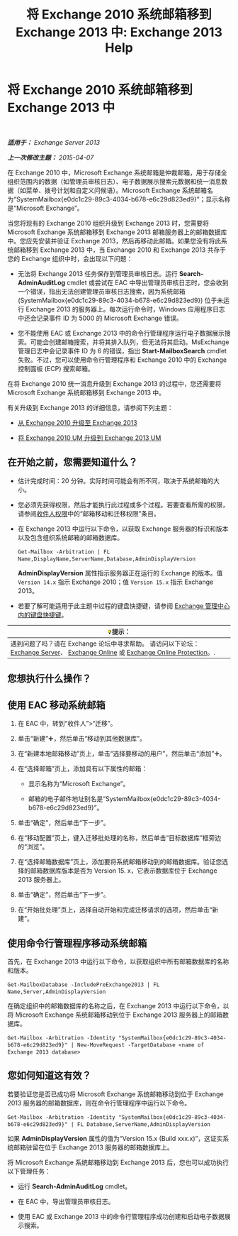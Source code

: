 ﻿---
title: '将 Exchange 2010 系统邮箱移到 Exchange 2013 中: Exchange 2013 Help'
TOCTitle: 将 Exchange 2010 系统邮箱移到 Exchange 2013 中
ms:assetid: a3b03c4e-0bc7-41a2-885c-e9cac37566c8
ms:mtpsurl: https://technet.microsoft.com/zh-cn/library/Dn249849(v=EXCHG.150)
ms:contentKeyID: 54913711
ms.date: 01/11/2018
mtps_version: v=EXCHG.150
ms.translationtype: HT
---

# 将 Exchange 2010 系统邮箱移到 Exchange 2013 中

 

_**适用于：** Exchange Server 2013_

_**上一次修改主题：** 2015-04-07_

在 Exchange 2010 中，Microsoft Exchange 系统邮箱是仲裁邮箱，用于存储全组织范围内的数据（如管理员审核日志）、电子数据展示搜索元数据和统一消息数据（如菜单、拨号计划和自定义问候语）。Microsoft Exchange 系统邮箱名为“SystemMailbox{e0dc1c29-89c3-4034-b678-e6c29d823ed9}”；显示名称是“Microsoft Exchange”。

当您将现有的 Exchange 2010 组织升级到 Exchange 2013 时，您需要将 Microsoft Exchange 系统邮箱移到 Exchange 2013 邮箱服务器上的邮箱数据库中。您应先安装并验证 Exchange 2013，然后再移动此邮箱。如果您没有将此系统邮箱移到 Exchange 2013 中，当 Exchange 2010 和 Exchange 2013 共存于您的 Exchange 组织中时，会出现以下问题：

  - 无法将 Exchange 2013 任务保存到管理员审核日志。运行 **Search-AdminAuditLog** cmdlet 或尝试在 EAC 中导出管理员审核日志时，您会收到一个错误，指出无法创建管理员审核日志搜索，因为系统邮箱 (SystemMailbox{e0dc1c29-89c3-4034-b678-e6c29d823ed9}) 位于未运行 Exchange 2013 的服务器上。每次运行命令时，Windows 应用程序日志中还会记录事件 ID 为 5000 的 Microsoft Exchange 错误。

  - 您不能使用 EAC 或 Exchange 2013 中的命令行管理程序运行电子数据展示搜索。可能会创建邮箱搜索，并将其排入队列，但无法将其启动。MsExchange 管理日志中会记录事件 ID 为 6 的错误，指出 **Start-MailboxSearch** cmdlet 失败。不过，您可以使用命令行管理程序和 Exchange 2010 中的 Exchange 控制面板 (ECP) 搜索邮箱。

在将 Exchange 2010 统一消息升级到 Exchange 2013 的过程中，您还需要将 Microsoft Exchange 系统邮箱移到 Exchange 2013 中。

有关升级到 Exchange 2013 的详细信息，请参阅下列主题：

  - [从 Exchange 2010 升级至 Exchange 2013](upgrade-from-exchange-2010-to-exchange-2013-exchange-2013-help.md)

  - [将 Exchange 2010 UM 升级到 Exchange 2013 UM](upgrade-exchange-2010-um-to-exchange-2013-um-exchange-2013-help.md)

## 在开始之前，您需要知道什么？

  - 估计完成时间：20 分钟。实际时间可能会有所不同，取决于系统邮箱的大小。

  - 您必须先获得权限，然后才能执行此过程或多个过程。若要查看所需的权限，请参阅[收件人权限](recipients-permissions-exchange-2013-help.md)中的“邮箱移动和迁移权限”条目。

  - 在 Exchange 2013 中运行以下命令，以获取 Exchange 服务器的标识和版本以及包含组织系统邮箱的邮箱数据库。
    
        Get-Mailbox -Arbitration | FL Name,DisplayName,ServerName,Database,AdminDisplayVersion
    
    **AdminDisplayVersion** 属性指示服务器正在运行的 Exchange 的版本。值 `Version 14.x` 指示 Exchange 2010；值 `Version 15.x` 指示 Exchange 2013。

  - 若要了解可能适用于此主题中过程的键盘快捷键，请参阅 [Exchange 管理中心内的键盘快捷键](keyboard-shortcuts-in-the-exchange-admin-center-exchange-online-protection-help.md)。

<table>
<thead>
<tr class="header">
<th><img src="images/Bb124558.tip(EXCHG.150).gif" title="提示" alt="提示" />提示：</th>
</tr>
</thead>
<tbody>
<tr class="odd">
<td>遇到问题了吗？请在 Exchange 论坛中寻求帮助。 请访问以下论坛：<a href="https://go.microsoft.com/fwlink/p/?linkid=60612">Exchange Server</a>、 <a href="https://go.microsoft.com/fwlink/p/?linkid=267542">Exchange Online</a> 或 <a href="https://go.microsoft.com/fwlink/p/?linkid=285351">Exchange Online Protection</a>。.</td>
</tr>
</tbody>
</table>


## 您想执行什么操作？

## 使用 EAC 移动系统邮箱

1.  在 EAC 中，转到“收件人”\>“迁移”。

2.  单击“新建”![添加图标](images/JJ218640.c1e75329-d6d7-4073-a27d-498590bbb558(EXCHG.150).gif "添加图标")，然后单击“移动到其他数据库”。

3.  在“新建本地邮箱移动”页上，单击“选择要移动的用户”，然后单击“添加”![添加图标](images/JJ218640.c1e75329-d6d7-4073-a27d-498590bbb558(EXCHG.150).gif "添加图标")。

4.  在“选择邮箱”页上，添加具有以下属性的邮箱：
    
      - 显示名称为“Microsoft Exchange”。
    
      - 邮箱的电子邮件地址别名是“SystemMailbox{e0dc1c29-89c3-4034-b678-e6c29d823ed9}”。

5.  单击“确定”，然后单击“下一步”。

6.  在“移动配置”页上，键入迁移批处理的名称，然后单击“目标数据库”框旁边的“浏览”。

7.  在“选择邮箱数据库”页上，添加要将系统邮箱移动到的邮箱数据库。验证您选择的邮箱数据库版本是否为 Version 15. x，它表示数据库位于 Exchange 2013 服务器上。

8.  单击“确定”，然后单击“下一步”。

9.  在“开始批处理”页上，选择自动开始和完成迁移请求的选项，然后单击“新建”。

## 使用命令行管理程序移动系统邮箱

首先，在 Exchange 2013 中运行以下命令，以获取组织中所有邮箱数据库的名称和版本。

    Get-MailboxDatabase -IncludePreExchange2013 | FL Name,Server,AdminDisplayVersion

在确定组织中的邮箱数据库的名称之后，在 Exchange 2013 中运行以下命令，以将 Microsoft Exchange 系统邮箱移动到位于 Exchange 2013 服务器上的邮箱数据库。

    Get-Mailbox -Arbitration -Identity "SystemMailbox{e0dc1c29-89c3-4034-b678-e6c29d823ed9}" | New-MoveRequest -TargetDatabase <name of Exchange 2013 database>

## 您如何知道这有效？

若要验证您是否已成功将 Microsoft Exchange 系统邮箱移动到位于 Exchange 2013 服务器的邮箱数据库，则在命令行管理程序中运行以下命令。

    Get-Mailbox -Arbitration -Identity "SystemMailbox{e0dc1c29-89c3-4034-b678-e6c29d823ed9}" | FL Database,ServerName,AdminDisplayVersion

如果 **AdminDisplayVersion** 属性的值为“Version 15.x (Build xxx.x)”，这证实系统邮箱驻留在位于 Exchange 2013 服务器的邮箱数据库上。

将 Microsoft Exchange 系统邮箱移动到 Exchange 2013 后，您也可以成功执行以下管理任务：

  - 运行 **Search-AdminAuditLog** cmdlet。

  - 在 EAC 中，导出管理员审核日志。

  - 使用 EAC 或 Exchange 2013 中的命令行管理程序成功创建和启动电子数据展示搜索。

